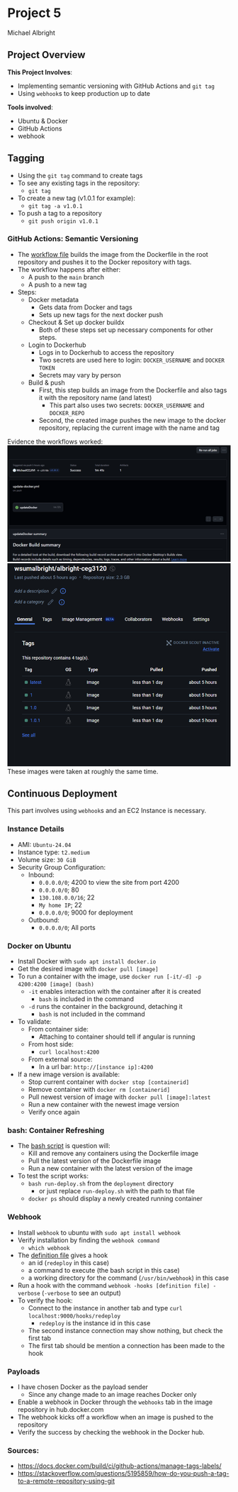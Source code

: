 # Project 5
Michael Albright


## Project Overview
**This Project Involves**:
- Implementing semantic versioning with GitHub Actions and `git tag`
- Using `webhook`s to keep production up to date

**Tools involved**:
- Ubuntu & Docker
- GitHub Actions
- webhook


## Tagging
* Using the `git tag` command to create tags
* To see any existing tags in the repository:
  * `git tag`
* To create a new tag (v1.0.1 for example):
  * `git tag -a v1.0.1`
* To push a tag to a repository
  * `git push origin v1.0.1`

### GitHub Actions: Semantic Versioning
* The [workflow file](.github/workflows/update-docker.yml) builds the image from the Dockerfile in the root repository and pushes it to the Docker repository with tags.
* The workflow happens after either:
  * A push to the `main` branch
  * A push to a new tag
* Steps:
  * Docker metadata
    * Gets data from Docker and tags
    * Sets up new tags for the next docker push
  * Checkout & Set up docker buildx
    * Both of these steps set up necessary components for other steps.
  * Login to Dockerhub
    * Logs in to Dockerhub to access the repository
    * Two secrets are used here to login: `DOCKER_USERNAME` and `DOCKER TOKEN`
    * Secrets may vary by person
  * Build & push
    * First, this step builds an image from the Dockerfile and also tags it with the repository name (and latest)
      * This part also uses two secrets: `DOCKER_USERNAME` and `DOCKER_REPO`
    * Second, the created image pushes the new image to the docker repository, replacing the current image with the name and tag

Evidence the workflows worked:
![The GitHub Action ran](images/GitHubActionRan.png)
![The Docker images with versions](images/DockerSemanticVersion.png)
These images were taken at roughly the same time.


## Continuous Deployment
This part involves using `webhook`s and an EC2 Instance is necessary.

### Instance Details
* AMI:              `Ubuntu-24.04`
* Instance type:    `t2.medium`
* Volume size:      `30 GiB`
* Security Group Configuration:
  * Inbound:
    * `0.0.0.0/0`; 4200     to view the site from port 4200
    * `0.0.0.0/0`; 80
    * `130.108.0.0/16`; 22
    * `My home IP`; 22
    * `0.0.0.0/0`; 9000     for deployment
  * Outbound:
    * `0.0.0.0/0`; All ports

### Docker on Ubuntu
* Install Docker with `sudo apt install docker.io`
* Get the desired image with `docker pull [image]`
* To run a container with the image, use `docker run [-it/-d] -p 4200:4200 [image] (bash)`
  * `-it` enables interaction with the container after it is created
    * `bash` is included in the command
  * `-d` runs the container in the background, detaching it
    * `bash` is not included in the command
* To validate:
  * From container side:
    * Attaching to container should tell if angular is running
  * From host side:
    * `curl localhost:4200`
  * From external source:
    * In a url bar: `http://[instance ip]:4200`
* If a new image version is available:
  * Stop current container with `docker stop [containerid]`
  * Remove container with `docker rm [containerid]`
  * Pull newest version of image with `docker pull [image]:latest`
  * Run a new container with the newest image version
  * Verify once again

### bash: Container Refreshing
* The [bash script](deployment/run-deploy.sh) is question will:
  * Kill and remove any containers using the Dockerfile image
  * Pull the latest version of the Dockerfile image
  * Run a new container with the latest version of the image
* To test the script works:
  * `bash run-deploy.sh` from the `deployment` directory
    * or just replace `run-deploy.sh` with the path to that file
  * `docker ps` should display a newly created running container

### Webhook
* Install `webhook` to ubuntu with `sudo apt install webhook`
* Verify installation by finding the `webhook command`
  * `which webhook`
* The [definition file](deployment/hooks.json) gives a hook
  * an id (`redeploy` in this case)
  * a command to execute (the bash script in this case)
  * a working directory for the command (`/usr/bin/webhook`) in this case
* Run a hook with the command `webhook -hooks [definition file] -verbose` (`-verbose` to see an output)
* To verify the hook:
  * Connect to the instance in another tab and type `curl localhost:9000/hooks/redeploy`
    * `redeploy` is the instance id in this case
  * The second instance connection may show nothing, but check the first tab
  * The first tab should be mention a connection has been made to the hook

### Payloads
* I have chosen Docker as the payload sender
  * Since any change made to an image reaches Docker only
* Enable a webhook in Docker through the `webhooks` tab in the image repository in hub.docker.com
* The webhook kicks off a workflow when an image is pushed to the repository
* Verify the success by checking the webhook in the Docker hub.



### Sources:
* https://docs.docker.com/build/ci/github-actions/manage-tags-labels/
* https://stackoverflow.com/questions/5195859/how-do-you-push-a-tag-to-a-remote-repository-using-git
